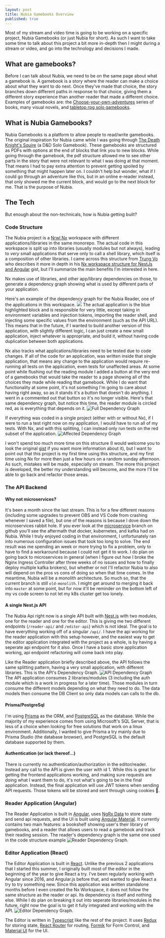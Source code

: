 ```yaml
---
layout: post
title: Nubia Gamebooks Overview
published: true
---
```


Most of my stream and video time is going to be working on a specific project, Nubia Gamebooks (or just Nubia for short). As such I want to take some time to talk about this project a bit more in-depth then I might during a stream or video, and go into the technology and decisions I made.

## What are gamebooks?

Before I can talk about Nubia, we need to be on the same page about what a gamebook is. A gamebook is a story where the reader can make a choice about what they want to do next. Once they've made that choice, the story branches down different paths in response to that choice, giving them a different story experience than another reader that made a different choice. Examples of gamebooks are: the [Choose-your-own-adventures](https://www.cyoa.com/) series of books, many visual novels, and [tabletop rpg solo gamebooks](https://www.dmsguild.com/browse.php?author=5E%20Solo%20Gamebooks).

## What is Nubia Gamebooks?

Nubia Gamebooks is a platform to allow people to read/write gamebooks. The original inspiration for Nubia came while I was going through [The Death Knight's Squire](https://www.dmsguild.com/product/220997/DD-Solo-Adventure-The-Death-Knights-Squire) (a D&D Solo Gamebook). These gamebooks are structured as PDFs with options at the end of blocks that link you to new blocks. While going through the gamebook, the pdf structure allowed me to see other parts in the story that were not relevant to what I was doing at that moment. That means I had to pay extra attention to prevent getting spoiled by something that might happen later on. I couldn't help but wonder, what if I could go through an adventure like this, but in an online e-reader instead, that only showed me the current block, and would go to the next block for me. That is the purpose of Nubia.

## The Tech

But enough about the non-technicals, how is Nubia getting built?

### Code Structure

The Nubia project is a [Nrwl Nx](https://nx.dev/) workspace with different applications/libraries in the same monorepo. The actual code in this workspace is split up into libraries (usually modules but not always), leading to *very* small applications that serve only to call a shell library, which itself is a composition of other libraries. I came across this structure from [Trung Vo](https://gist.github.com/trungk18) who describes it more in depth in his [Nx workspace structure for NestJs and Angular](https://gist.github.com/trungk18/7ef8766cafc05bc8fd87be22de6c5b12) gist, but I'll summarize the main benefits I'm interested in here.

Nx makes use of libraries, and other app/library dependencies on those, to generate a dependency graph showing what is used by different parts of your application.

Here's an example of the dependency graph for the Nubia Reader, one of the applications in this workspace.
![](../images/2021-09-05-nubia-overview/reader-dep-graph.png)
The actual application is the blue highlighted block and is responsible for very little, except taking in environment variables and injection tokens, importing the reader shell, and injecting some specific values from the environment (such as the API URL). This means that in the future, if I wanted to build another version of this application, with slightly different logic, I can just create a new small application, inject whatever is appropriate, and build it, without having code duplication between both applications.

Nx also tracks what applications/libraries need to be tested due to code changes. If all of the code for an application, was written inside that single application, that means any change to the application would require re-running all tests on the application, even tests for unaffected areas.
At some point while flushing out the reading module I added a button at the very end of a gamebooks that would take the reader to a page showing all of the choices they made while reading that gamebook. While I do want that functionality at some point, it's not something I'm going to care about having right away, so as it stands it's a button that doesn't do anything. I went in a commented out that button so it's no longer visible. Here's that same dependency graph, but notice this time, the reader module is circled red, as is everything that depends on it.
![Full Dependency Graph](../images/2021-09-05-nubia-overview/full-dep-graph-with-affected.png)

If everything was coded in a single project (either with or without Nx), if I were to run a test right now on my application, I would have to run all of my tests. With Nx, and with this splitting, I can instead only run tests on the red subset of the application.
![Affected Dependency Graph](../images/2021-09-05-nubia-overview/dep-graph-with-affected.png)

I won't spend too much more time on this structure (I would welcome you to look the original [gist](https://gist.github.com/trungk18/7ef8766cafc05bc8fd87be22de6c5b12) if you want more information about it), but I want to point out that this project is my first time using this structure, and my first time using Nx for more then just a few hours on a random sunday afternoon. As such, mistakes will be made, especially on stream. The more this project is developed, the better my understanding will become, and the more I'll be able to go back and refactor those areas.

### The API Backend

#### Why not microservices?

It's been a month since the last stream. This is for a few different reasons (including some upgrades to prevent OBS and VS Code from crashing whenever I saved a file), but one of the reasons is because I dove down the microservices rabbit hole. If you ever look at the [microservice](https://github.com/nick-freitas/nubia/tree/microservices) branch on github you'll see the aftermath that docker, kubernetes, and kafka had on Nubia. While I truly enjoyed coding in that environment, I unfortunately ran into numerous configuration issues that took too long to solve. The end result was me spending an week or more trying to fix a problem, only to have to find a workaround because I could not get it to work. I do plan on going back to microservices in general (when I figure out how I broke the Nginx Ingress Controller after three weeks of no issues and how to finally deploy multiple kafka brokers), but whether or not I'll refactor Nubia to also will depend on the pros vs cons of doing so when that time comes. In the meantime, Nubia will be a monolith architecture. So much so, that the current branch is still `old-monolith`. I might get around to merging it back into `master` at some point, but for now it'll be reminder on the bottom left of my vs code screen to not let my k8s cluster get too lonely.

#### A single Nest.js API

The Nubia Api right now is a single API built with [Nest.js](https://nestjs.com/) with two modules, one for the reader and one for the editor. This is giving me two different endpoints (`/reader-api/` and `/editor-api`) which is not ideal. The goal is to have everything working off of a singular `/api/`. I have the api working for the reader application with this setup however, and the easiest way to get the editor application integrated with the project as a whole, is by having a seperate api endpoint for it also. Once I have a basic store application working, api endpoint refactoring will come back into play. 

Like the Reader application briefly described above, the API follows the same splitting pattern, having a very small application, with different libraries. This is the API's Dependency Graph.
![API Dependency Graph](../images/2021-09-05-nubia-overview/api-dep-graph.png)
The API application consumes 2 libraries/modules (3 including the auth module which is a work in progress for a later time). Those modules in turn consume the different models depending on what they need to do. The data models then consume the DB Client so only data models can calls to the db.

#### Prisma/PostgreSql

I'm using [Prisma](https://www.prisma.io/) as the ORM, and [PostgreSQL](https://www.postgresql.org/) as the database. While the majority of my experience comes from using Microsoft's SQL Server, that is less of a choice when looking for free solutions that work on a linux environment. Additionally, I wanted to give Prisma a try mainly due to Prisma Studio (the database browser), and PostgreSQL is the default database supported by them.

#### Authentication (or lack thereof...)

There is currently no authentication/authorization in the editor/reader. Instead any call to the API is given the user with id 1. While this is great for getting the frontend applications working, and making sure requests are doing what I want them to do, it's not what's going to be in the final application. Instead, the final application will use JWT tokens when sending API requests. Those tokens will be stored and sent through using cookies 🍪.

### Reader Application (Angular)

The Reader Application is built in [Angular](https://angular.io/), uses [NgRx Data](https://ngrx.io/guide/data) to store state and send api requests, and the UI is built using [Angular Material](https://material.angular.io/). It currently contains two main features: a bookshelf showing user's their library of gamebooks, and a reader that allows users to read a gamebook and track their reading session.
The reader's dependency graph is the same one used in the code structure example
![Reader Dependency Graph](../images/2021-09-05-nubia-overview/reader-dep-graph.png).

### Editor Application (React)

The Editor Application is built in [React](https://reactjs.org/). Unlike the previous 2 applications that I started this summer, I originally built most of the editor in the beginning of the year to give React a try. I've been regularly working with Angular since 2016, and Angular.js before that, and wanted to give React a try to try something new. Since this application was written standalone months before I even created the Nx Workspace, it does not follow the same structure as the reader or api. Its dependency is itself and nothing else. While I do plan on breaking it out into seperate libraries/modules in the future, right now the goal is to get it fully integrated and working with the API.
![Editor Dependency Graph](../images/2021-09-05-nubia-overview/editor.png).

The Editor is written in [Typescript](https://www.typescriptlang.org/) like the rest of the project. It uses [Redux](https://redux.js.org/) for storing state, [React Router](https://reactrouter.com/) for routing, [Formik](https://formik.org/) for Form Control, and [Material UI](https://material-ui.com/) for the UI.